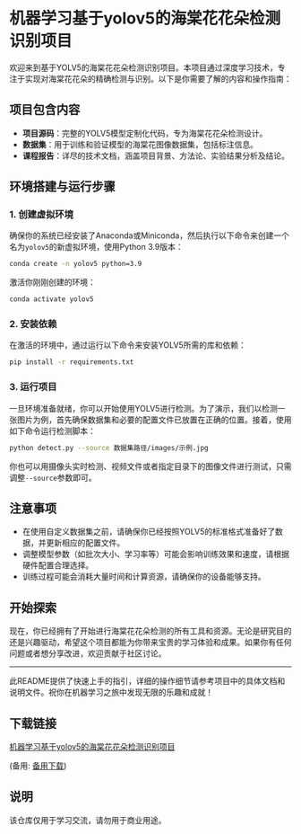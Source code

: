 # 机器学习基于yolov5的海棠花花朵检测识别项目

欢迎来到基于YOLV5的海棠花花朵检测识别项目。本项目通过深度学习技术，专注于实现对海棠花花朵的精确检测与识别。以下是你需要了解的内容和操作指南：

## 项目包含内容

- **项目源码**：完整的YOLV5模型定制化代码，专为海棠花花朵检测设计。
- **数据集**：用于训练和验证模型的海棠花图像数据集，包括标注信息。
- **课程报告**：详尽的技术文档，涵盖项目背景、方法论、实验结果分析及结论。

## 环境搭建与运行步骤

### 1. 创建虚拟环境

确保你的系统已经安装了Anaconda或Miniconda，然后执行以下命令来创建一个名为`yolov5`的新虚拟环境，使用Python 3.9版本：

```bash
conda create -n yolov5 python=3.9
```

激活你刚刚创建的环境：

```bash
conda activate yolov5
```

### 2. 安装依赖

在激活的环境中，通过运行以下命令来安装YOLV5所需的库和依赖：

```bash
pip install -r requirements.txt
```

### 3. 运行项目

一旦环境准备就绪，你可以开始使用YOLV5进行检测。为了演示，我们以检测一张图片为例，首先确保数据集和必要的配置文件已放置在正确的位置。接着，使用如下命令运行检测脚本：

```bash
python detect.py --source 数据集路径/images/示例.jpg
```

你也可以用摄像头实时检测、视频文件或者指定目录下的图像文件进行测试，只需调整`--source`参数即可。

## 注意事项

- 在使用自定义数据集之前，请确保你已经按照YOLV5的标准格式准备好了数据，并更新相应的配置文件。
- 调整模型参数（如批次大小、学习率等）可能会影响训练效果和速度，请根据硬件配置合理选择。
- 训练过程可能会消耗大量时间和计算资源，请确保你的设备能够支持。

## 开始探索

现在，你已经拥有了开始进行海棠花花朵检测的所有工具和资源。无论是研究目的还是兴趣驱动，希望这个项目都能为你带来宝贵的学习体验和成果。如果你有任何问题或者想分享改进，欢迎贡献于社区讨论。

---

此README提供了快速上手的指引，详细的操作细节请参考项目中的具体文档和说明文件。祝你在机器学习之旅中发现无限的乐趣和成就！

## 下载链接
[机器学习基于yolov5的海棠花花朵检测识别项目](https://pan.quark.cn/s/1c4f070fe03a) 

(备用: [备用下载](https://pan.baidu.com/s/1XrvEZk5akgtkvRFMtIWp7g?pwd=1234))

## 说明

该仓库仅用于学习交流，请勿用于商业用途。
